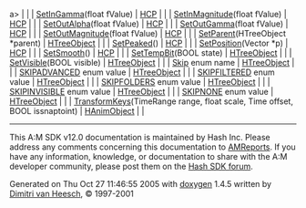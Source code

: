 a> |  |
| <a href="classHCP.md#028f8d953e38e582ef8fa52f69b4f950" class="el">SetInGamma</a>(float fValue) | <a href="classHCP.md" class="el">HCP</a> |  |
| <a href="classHCP.md#1c73f7d5d3d103cde6333b58c9130af8" class="el">SetInMagnitude</a>(float fValue) | <a href="classHCP.md" class="el">HCP</a> |  |
| <a href="classHCP.md#ef2cc8257e767fc03db20fa93df773fc" class="el">SetOutAlpha</a>(float fValue) | <a href="classHCP.md" class="el">HCP</a> |  |
| <a href="classHCP.md#636fe8e1625a2c1580e5491cbdb2ab65" class="el">SetOutGamma</a>(float fValue) | <a href="classHCP.md" class="el">HCP</a> |  |
| <a href="classHCP.md#b4112049635151748ddce0b6ac2f3eef" class="el">SetOutMagnitude</a>(float fValue) | <a href="classHCP.md" class="el">HCP</a> |  |
| <a href="classHTreeObject.md#eb451c59cc9d433921288eea41502eac" class="el">SetParent</a>(HTreeObject \*parent) | <a href="classHTreeObject.md" class="el">HTreeObject</a> |  |
| <a href="classHCP.md#c726ac6507408fddb8cadcdf395692ab" class="el">SetPeaked</a>() | <a href="classHCP.md" class="el">HCP</a> |  |
| <a href="classHCP.md#e3d2c16b3a71f4a91119a9a9a9880701" class="el">SetPosition</a>(Vector \*p) | <a href="classHCP.md" class="el">HCP</a> |  |
| <a href="classHCP.md#49045eb108568490e65a8f257558bbba" class="el">SetSmooth</a>() | <a href="classHCP.md" class="el">HCP</a> |  |
| <a href="classHTreeObject.md#1c96c46e39cfcfdc3463e1817e3a618c" class="el">SetTempBit</a>(BOOL state) | <a href="classHTreeObject.md" class="el">HTreeObject</a> |  |
| <a href="classHTreeObject.md#d133bf3e9e9bf2a3d3f5ea57ddbe9ae6" class="el">SetVisible</a>(BOOL visible) | <a href="classHTreeObject.md" class="el">HTreeObject</a> |  |
| <a href="classHTreeObject.md#72ef2b9b6965d078e3c7f95487a82d1c" class="el">Skip</a> enum name | <a href="classHTreeObject.md" class="el">HTreeObject</a> |  |
| <a href="classHTreeObject.md#72ef2b9b6965d078e3c7f95487a82d1cb0bd5a6125fca4931e8de9d9fd5afb1e" class="el">SKIPADVANCED</a> enum value | <a href="classHTreeObject.md" class="el">HTreeObject</a> |  |
| <a href="classHTreeObject.md#72ef2b9b6965d078e3c7f95487a82d1c09eff00b6f676e661b9cc0ae70929eb5" class="el">SKIPFILTERED</a> enum value | <a href="classHTreeObject.md" class="el">HTreeObject</a> |  |
| <a href="classHTreeObject.md#72ef2b9b6965d078e3c7f95487a82d1c39e3a4202385b10c1398766d63f13fdf" class="el">SKIPFOLDERS</a> enum value | <a href="classHTreeObject.md" class="el">HTreeObject</a> |  |
| <a href="classHTreeObject.md#72ef2b9b6965d078e3c7f95487a82d1c09c194de48c4efe3054cb36eb5ae5b10" class="el">SKIPINVISIBLE</a> enum value | <a href="classHTreeObject.md" class="el">HTreeObject</a> |  |
| <a href="classHTreeObject.md#72ef2b9b6965d078e3c7f95487a82d1c032ca6d2ae0118b99e81fd7d7605265a" class="el">SKIPNONE</a> enum value | <a href="classHTreeObject.md" class="el">HTreeObject</a> |  |
| <a href="classHAnimObject.md#9ea55998be0fd4ae2ea1ebe3a57ff1f9" class="el">TransformKeys</a>(TimeRange range, float scale, Time offset, BOOL issnaptoint) | <a href="classHAnimObject.md" class="el">HAnimObject</a> |  |

------------------------------------------------------------------------

<span class="small">This A:M SDK v12.0 documentation is maintained by Hash Inc. Please address any comments concerning this documentation to [AMReports](http://www.hash.com/reports). If you have any information, knowledge, or documentation to share with the A:M developer community, please post them on the [Hash SDK forum](http://www.hash.com/forums/index.php?showforum=11).</span>

Generated on Thu Oct 27 11:46:55 2005 with [<span class="image placeholder" original-image-src="doxygen.png" original-image-title="" height="45" width="100" align="middle" border="0">doxygen</span>](http://www.doxygen.org/index.html) 1.4.5 written by [Dimitri van Heesch](mailto:dimitri@stack.nl), © 1997-2001
